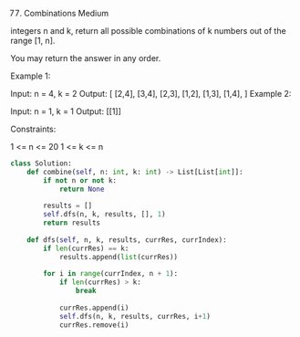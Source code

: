 77. Combinations
Medium

integers n and k, return all possible combinations of k numbers out of the range [1, n].

You may return the answer in any order.

Example 1:

Input: n = 4, k = 2
Output:
[
  [2,4],
  [3,4],
  [2,3],
  [1,2],
  [1,3],
  [1,4],
]
Example 2:

Input: n = 1, k = 1
Output: [[1]]
 
Constraints:

1 <= n <= 20
1 <= k <= n

```py
class Solution:
    def combine(self, n: int, k: int) -> List[List[int]]:
        if not n or not k:
            return None
        
        results = []
        self.dfs(n, k, results, [], 1)
        return results
    
    def dfs(self, n, k, results, currRes, currIndex):
        if len(currRes) == k:
            results.append(list(currRes))
        
        for i in range(currIndex, n + 1):
            if len(currRes) > k:
                break
           
            currRes.append(i)
            self.dfs(n, k, results, currRes, i+1)
            currRes.remove(i)
```